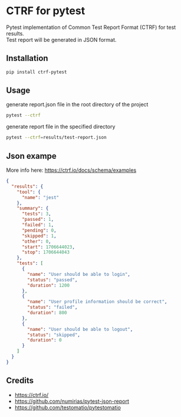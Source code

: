 # CTRF for pytest

Pytest implementation of Common Test Report Format (CTRF) for test results.  
Test report will be generated in JSON format.

## Installation

```bash
pip install ctrf-pytest
```

## Usage

generate report.json file in the root directory of the project

```bash
pytest --ctrf
```

generate report file in the specified directory

```bash
pytest --ctrf=results/test-report.json
```

## Json exampe

More info here: https://ctrf.io/docs/schema/examples

```json
{
  "results": {
    "tool": {
      "name": "jest"
    },
    "summary": {
      "tests": 3,
      "passed": 1,
      "failed": 1,
      "pending": 0,
      "skipped": 1,
      "other": 0,
      "start": 1706644023,
      "stop": 1706644043
    },
    "tests": [
      {
        "name": "User should be able to login",
        "status": "passed",
        "duration": 1200
      },
      {
        "name": "User profile information should be correct",
        "status": "failed",
        "duration": 800
      },
      {
        "name": "User should be able to logout",
        "status": "skipped",
        "duration": 0
      }
    ]
  }
}
```

## Credits

- https://ctrf.io/
- https://github.com/numirias/pytest-json-report
- https://github.com/testomatio/pytestomatio

